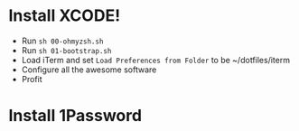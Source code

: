 # Install XCODE!

* Run ```sh 00-ohmyzsh.sh```
* Run ```sh 01-bootstrap.sh```
* Load iTerm and set ```Load Preferences from Folder``` to be ~/dotfiles/iterm
* Configure all the awesome software
* Profit


# Install 1Password
